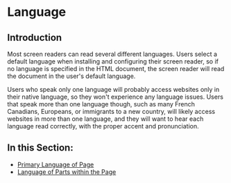 # Language

## Introduction

Most screen readers can read several different languages. Users select a default language when installing and configuring their screen reader, so if no language is specified in the HTML document, the screen reader will read the document in the user's default language.

Users who speak only one language will probably access websites only in their native language, so they won't experience any language issues. Users that speak more than one language though, such as many French Canadians, Europeans, or immigrants to a new country, will likely access websites in more than one language, and they will want to hear each language read correctly, with the proper accent and pronunciation.

## In this Section:

- [Primary Language of Page](primary-language-of-a-page.md)
- [Language of Parts within the Page](language-of-parts-within-the-page.md)

